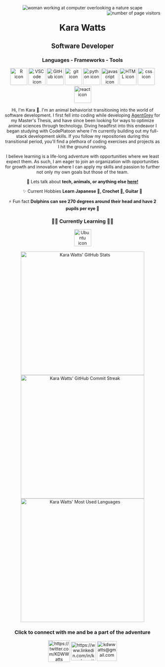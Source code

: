 
<div align="center">
    <img alt='woman working at computer overlooking a nature scape' src="https://raw.github.com/KaraWatts/KaraWatts/master/Resources/Banner.png">
<d/iv>

<img align="right" src="https://visitor-badge.laobi.icu/badge?page_id=KaraWatts.visitor-badge&format=true" alt="number of page visitors">

# Kara Watts
## Software Developer

### Languages - Frameworks - Tools 
<div align="center">
    <a title = "R" href="https://www.r-project.org" target="_blank"><img height="55" width="55" src="https://skillicons.dev/icons?i=r" alt="R icon"/></a>
    <a title = "VS Code" href="https://code.visualstudio.com" target="blank"><img height="55" width="55" src="https://skillicons.dev/icons?i=vscode" alt="VSCode icon"/></a>
    <a title = "GitHub" href="https://github.com" target="blank"><img height="55" width="55" src="https://skillicons.dev/icons?i=github" alt="GitHub icon"/></a>
    <a title = "Git" href="https://git-scm.com" target="blank"><img height="55" width="55" src="https://skillicons.dev/icons?i=git" alt="git icon"/></a>
    <a title = "Python" href="https://docs.python.org/3/" target="blank"><img height="55" width="55" src="https://skillicons.dev/icons?i=python" alt="python icon"/></a>
    <a title = "JavaScript" href="https://developer.mozilla.org/en-US/docs/Web/JavaScript" target="blank"><img height="55" width="55" src="https://skillicons.dev/icons?i=javascript" alt="javascript icon"/></a>
    <a title = "HTML" href="https://developer.mozilla.org/en-US/docs/Web/HTML" target="blank"><img height="55" width="55" src="https://skillicons.dev/icons?i=html" alt="HTML icon"/></a>
    <a title = "CSS" href="https://developer.mozilla.org/en-US/docs/Web/CSS" target="blank"><img height="55" width="55" src="https://skillicons.dev/icons?i=css" alt="css icon"/></a>
    <a title = "React" href="https://react.dev" target="blank"><img height="55" width="55" src="https://skillicons.dev/icons?i=react" alt="react icon"/></a>
</div>







Hi, I'm Kara 👋. I'm an animal behaviorist transitioning into the world of software development. I first fell into coding while developing [AgentGrey](https://github.com/KaraWatts/AgentGrey) for my Master's Thesis, and have since been looking for ways to optimize animal sciences through technology.  Diving headfirst into this endeavor I began studying with CodePlatoon where I'm currently building out my full-stack development skills. If you follow my repositories during this transitional period, you'll find a plethora of coding exercises and projects as I hit the ground running.

I believe learning is a life-long adventure with opportunities where we least expect them. As such, I am eager to join an organization with opportunities for growth and innovation where I can apply my skills and passion to further not only my own goals but those of the team.


 
 <!-- 🔭 I’m currently working on **a project** -->
 
💬 Lets talk about **tech, animals, or anything else [here!](#connect_with_me)**

✨ Current Hobbies **Learn Japanese 🔰, Crochet 🧶, Guitar 🎸**

⚡ Fun fact **Dolphins can see 270 degrees around their head and have 2 pupils per eye 👀**




### 👩‍💻 Currently Learning 👩‍💻

<div align="center">
    <a title = "Ubuntu" href="https://ubuntu.com" target="blank"><img height="55" width="55" src="https://raw.github.com/KaraWatts/KaraWatts/master/Resources/ubuntu.png" alt="Ubuntu icon"/></a>
</div>
<br>
<div>
    <a href="https://github.com/anuraghazra/github-readme-stats"><img align="center" src="https://github-readme-stats.vercel.app/api?username=KaraWatts&show_icons=true&theme=nightowl" width="400" alt="Kara Watts' GitHub Stats"></a>
    <br>
    <a href="https://git.io/streak-stats"><img align="center" src="https://streak-stats.demolab.com/?user=KaraWatts&theme=nightowl&date_format=j%20M%5B%20Y%5D" width="400" alt="Kara Watts' GitHub Commit Streak"></a>
    <br>
    <a href="https://github.com/anuraghazra/github-readme-stats"><img width=400 align="center" src="https://github-readme-stats-salesp07.vercel.app/api/top-langs/?username=KaraWatts&hide=HTML&langs_count=8&layout=compact&theme=nightowl&border_radius=10&size_weight=0.5&count_weight=0.5&exclude_repo=github-readme-stats" alt="Kara Watts' Most Used Languages" /></a>
</div>
<a id="connect_with_me"></a>


### Click to connect with me and be a part of the adventure

<a title="Twitter: @KaraWatts" href="https://twitter.com/KDWWatts" target="blank"><img align="center" src="https://raw.github.com/KaraWatts/KaraWatts/master/Resources/twitterLogo.png" alt="https://twitter.com/KDWWatts" height="70" width="70" /></a>
<a title="LinkedIn: Kara D W Watts" href="https://www.linkedin.com/in/karadwwatts/" target="blank"><img align="center" src="https://raw.githubusercontent.com/rahuldkjain/github-profile-readme-generator/master/src/images/icons/Social/linked-in-alt.svg" alt="https://www.linkedin.com/in/karadwwatts/" height="60" width="80"  /></a>
<a title="Email: kdwwatts@gmail.com" href="mailto:kdwwatts@gmail.com?subject=[GitHub]"><img width="64" align="center" alt="kdwwatts@gmail.com" src="https://upload.wikimedia.org/wikipedia/commons/thumb/4/4e/Mail_%28iOS%29.svg/64px-Mail_%28iOS%29.svg.png"></a>

